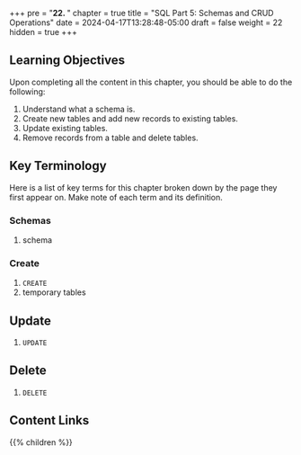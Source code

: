 +++
pre = "<b>22. </b>"
chapter = true
title = "SQL Part 5: Schemas and CRUD Operations"
date = 2024-04-17T13:28:48-05:00
draft = false
weight = 22
hidden = true
+++

## Learning Objectives

Upon completing all the content in this chapter, you should be able to do the following:

1. Understand what a schema is. 
1. Create new tables and add new records to existing tables.
1. Update existing tables.
1. Remove records from a table and delete tables.

## Key Terminology

Here is a list of key terms for this chapter broken down by the page they first appear on. Make note of each term and its definition.

### Schemas

1. schema

### Create

1. `CREATE`
1. temporary tables

## Update

1. `UPDATE`

## Delete

1. `DELETE`

## Content Links

{{% children %}}
